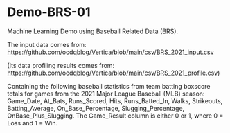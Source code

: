 # Demo-BRS-01

Machine Learning Demo using Baseball Related Data (BRS). 

The input data comes from: https://github.com/ocdqblog/Vertica/blob/main/csv/BRS_2021_input.csv 

(Its data profiling results comes from: https://github.com/ocdqblog/Vertica/blob/main/csv/BRS_2021_profile.csv)

Containing the following baseball statistics from team batting boxscore totals for games from the 2021 Major League Baseball (MLB) season:
Game_Date, At_Bats, Runs_Scored, Hits, Runs_Batted_In, Walks, Strikeouts, Batting_Average, On_Base_Percentage, Slugging_Percentage, OnBase_Plus_Slugging.
The Game_Result column is either 0 or 1, where 0 = Loss and 1 = Win.
